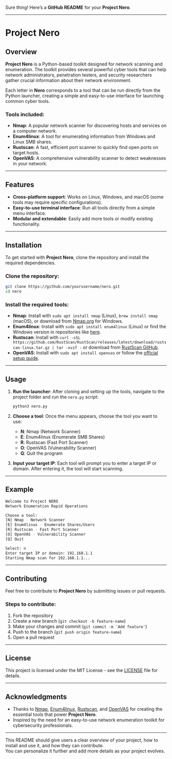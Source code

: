 Sure thing! Here’s a **GitHub README** for your **Project Nero**.

---

# Project Nero

## Overview

**Project Nero** is a Python-based toolkit designed for network scanning and enumeration. The toolkit provides several powerful cyber tools that can help network administrators, penetration testers, and security researchers gather crucial information about their network environment.

Each letter in **Nero** corresponds to a tool that can be run directly from the Python launcher, creating a simple and easy-to-use interface for launching common cyber tools.

### Tools included:
- **Nmap**: A popular network scanner for discovering hosts and services on a computer network.
- **Enum4linux**: A tool for enumerating information from Windows and Linux SMB shares.
- **Rustscan**: A fast, efficient port scanner to quickly find open ports on target hosts.
- **OpenVAS**: A comprehensive vulnerability scanner to detect weaknesses in your network.

---

## Features

- **Cross-platform support**: Works on Linux, Windows, and macOS (some tools may require specific configurations).
- **Easy-to-use terminal interface**: Run all tools directly from a simple menu interface.
- **Modular and extendable**: Easily add more tools or modify existing functionality.

---

## Installation

To get started with **Project Nero**, clone the repository and install the required dependencies.

### Clone the repository:

```bash
git clone https://github.com/yourusername/nero.git
cd nero
```

### Install the required tools:

- **Nmap**: Install with `sudo apt install nmap` (Linux), `brew install nmap` (macOS), or download from [Nmap.org](https://nmap.org/) for Windows.
- **Enum4linux**: Install with `sudo apt install enum4linux` (Linux) or find the Windows version in repositories like [here](https://github.com/CiscoCXSecurity/enum4linux).
- **Rustscan**: Install with `curl -sSL https://github.com/RustScan/RustScan/releases/latest/download/rustscan-linux.tar.gz | tar -xvzf -` or download from [RustScan GitHub](https://github.com/RustScan/RustScan).
- **OpenVAS**: Install with `sudo apt install openvas` or follow the [official setup guide](https://www.openvas.org/).

---

## Usage

1. **Run the launcher**:
   After cloning and setting up the tools, navigate to the project folder and run the `nero.py` script:

   ```bash
   python3 nero.py
   ```

2. **Choose a tool**:
   Once the menu appears, choose the tool you want to use:
   - **N**: Nmap (Network Scanner)
   - **E**: Enum4linux (Enumerate SMB Shares)
   - **R**: Rustscan (Fast Port Scanner)
   - **O**: OpenVAS (Vulnerability Scanner)
   - **Q**: Quit the program

3. **Input your target IP**: Each tool will prompt you to enter a target IP or domain. After entering it, the tool will start scanning.

---

## Example

```bash
Welcome to Project NERO
Network Enumeration Rapid Operations

Choose a tool:
[N] Nmap - Network Scanner
[E] Enum4linux - Enumerate Shares/Users
[R] Rustscan - Fast Port Scanner
[O] OpenVAS - Vulnerability Scanner
[Q] Quit

Select: n
Enter target IP or domain: 192.168.1.1
Starting Nmap scan for 192.168.1.1...
```

---

## Contributing

Feel free to contribute to **Project Nero** by submitting issues or pull requests.

### Steps to contribute:
1. Fork the repository
2. Create a new branch (`git checkout -b feature-name`)
3. Make your changes and commit (`git commit -m 'Add feature'`)
4. Push to the branch (`git push origin feature-name`)
5. Open a pull request

---

## License

This project is licensed under the MIT License - see the [LICENSE](LICENSE) file for details.

---

## Acknowledgments

- Thanks to [Nmap](https://nmap.org/), [Enum4linux](https://github.com/CiscoCXSecurity/enum4linux), [Rustscan](https://github.com/RustScan/RustScan), and [OpenVAS](https://www.openvas.org/) for creating the essential tools that power **Project Nero**.
- Inspired by the need for an easy-to-use network enumeration toolkit for cybersecurity professionals.

---

This README should give users a clear overview of your project, how to install and use it, and how they can contribute.  
You can personalize it further and add more details as your project evolves.
